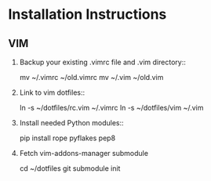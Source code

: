 Installation Instructions
=========================

VIM
---

 1. Backup your existing .vimrc file and .vim directory::

    mv ~/.vimrc ~/old.vimrc
    mv ~/.vim ~/old.vim

 1. Link to vim dotfiles::

    ln -s ~/dotfiles/rc.vim ~/.vimrc
    ln -s ~/dotfiles/vim ~/.vim

1. Install needed Python modules::

    pip install rope pyflakes pep8

1. Fetch vim-addons-manager submodule

    cd ~/dotfiles
    git submodule init

